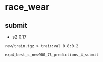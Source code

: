 # race_wear


## submit
- s2 0.17
```
raw/train.tgz > train:val 0.8:0.2

exp4_best_s_new900_78_predictions_4_submit

```
